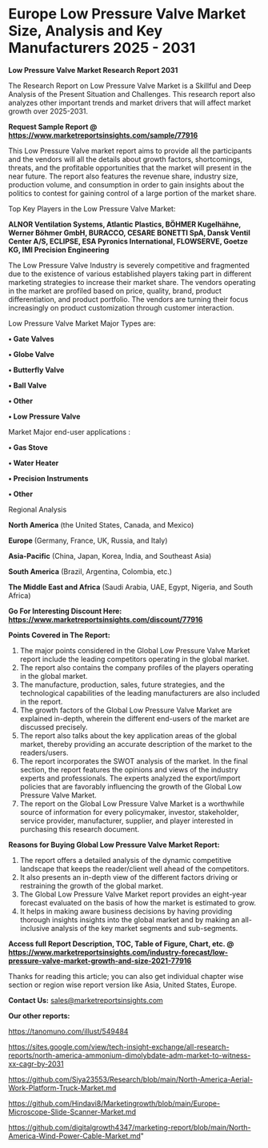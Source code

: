 # Europe Low Pressure Valve Market Size, Analysis and Key Manufacturers 2025 - 2031

<strong>Low Pressure Valve Market Research Report 2031</strong>

The Research Report on Low Pressure Valve Market is a Skillful and Deep Analysis of the Present Situation and Challenges. This research report also analyzes other important trends and market drivers that will affect market growth over 2025-2031.

<strong>Request Sample Report @ <a href=https://www.marketreportsinsights.com/sample/77916>https://www.marketreportsinsights.com/sample/77916</a></strong>

This Low Pressure Valve market report aims to provide all the participants and the vendors will all the details about growth factors, shortcomings, threats, and the profitable opportunities that the market will present in the near future. The report also features the revenue share, industry size, production volume, and consumption in order to gain insights about the politics to contest for gaining control of a large portion of the market share.

Top Key Players in the Low Pressure Valve Market:

<strong>ALNOR Ventilation Systems, Atlantic Plastics, BÖHMER Kugelhähne, Werner Böhmer GmbH, BURACCO, CESARE BONETTI SpA, Dansk Ventil Center A/S, ECLIPSE, ESA Pyronics International, FLOWSERVE, Goetze KG, IMI Precision Engineering</strong>

The Low Pressure Valve Industry is severely competitive and fragmented due to the existence of various established players taking part in different marketing strategies to increase their market share. The vendors operating in the market are profiled based on price, quality, brand, product differentiation, and product portfolio. The vendors are turning their focus increasingly on product customization through customer interaction.

Low Pressure Valve Market Major Types are:

<strong>• Gate Valves

• Globe Valve

• Butterfly Valve

• Ball Valve

• Other

• Low Pressure Valve</strong>

Market Major end-user applications :

<strong>• Gas Stove

• Water Heater

• Precision Instruments

• Other</strong>

Regional Analysis

</u><strong><b>North America</b></strong> (the United States, Canada, and Mexico)

<strong><b>Europe </b></strong>(Germany, France, UK, Russia, and Italy)

<strong><b>Asia-Pacific</b></strong> (China, Japan, Korea, India, and Southeast Asia)

<strong><b>South America</b></strong> (Brazil, Argentina, Colombia, etc.)

<strong><b>The Middle East and Africa</b></strong> (Saudi Arabia, UAE, Egypt, Nigeria, and South Africa)

<strong>Go For Interesting Discount Here: <a href=https://www.marketreportsinsights.com/discount/77916>https://www.marketreportsinsights.com/discount/77916</a></strong>

<strong>Points Covered in The Report:</strong>
<ol>
  <li>The major points considered in the Global Low Pressure Valve Market report include the leading competitors operating in the global market.</li>
  <li>The report also contains the company profiles of the players operating in the global market.</li>
  <li>The manufacture, production, sales, future strategies, and the technological capabilities of the leading manufacturers are also included in the report.</li>
  <li>The growth factors of the Global Low Pressure Valve Market are explained in-depth, wherein the different end-users of the market are discussed precisely.</li>
  <li>The report also talks about the key application areas of the global market, thereby providing an accurate description of the market to the readers/users.</li>
  <li>The report incorporates the SWOT analysis of the market. In the final section, the report features the opinions and views of the industry experts and professionals. The experts analyzed the export/import policies that are favorably influencing the growth of the Global Low Pressure Valve Market.</li>
  <li>The report on the Global Low Pressure Valve Market is a worthwhile source of information for every policymaker, investor, stakeholder, service provider, manufacturer, supplier, and player interested in purchasing this research document.</li>
</ol>
<strong>Reasons for Buying Global Low Pressure Valve Market Report:</strong>

<ol>
  <li>The report offers a detailed analysis of the dynamic competitive landscape that keeps the reader/client well ahead of the competitors.</li>
  <li>It also presents an in-depth view of the different factors driving or restraining the growth of the global market.</li>
  <li>The Global Low Pressure Valve Market report provides an eight-year forecast evaluated on the basis of how the market is estimated to grow.</li>
  <li>It helps in making aware business decisions by having providing thorough insights insights into the global market and by making an all-inclusive analysis of the key market segments and sub-segments.</li>
</ol>
<strong>Access full Report Description, TOC, Table of Figure, Chart, etc. @ <a href=https://www.marketreportsinsights.com/industry-forecast/low-pressure-valve-market-growth-and-size-2021-77916>https://www.marketreportsinsights.com/industry-forecast/low-pressure-valve-market-growth-and-size-2021-77916</a></strong>


Thanks for reading this article; you can also get individual chapter wise section or region wise report version like Asia, United States, Europe.

<strong>Contact Us:</strong>
sales@marketreportsinsights.com

<strong>Our other reports:</strong>

<a href=https://tanomuno.com/illust/549484>https://tanomuno.com/illust/549484</a>

<a href=https://sites.google.com/view/tech-insight-exchange/all-research-reports/north-america-ammonium-dimolybdate-adm-market-to-witness-xx-cagr-by-2031>https://sites.google.com/view/tech-insight-exchange/all-research-reports/north-america-ammonium-dimolybdate-adm-market-to-witness-xx-cagr-by-2031</a>

<a href=https://github.com/Siya23553/Research/blob/main/North-America-Aerial-Work-Platform-Truck-Market.md>https://github.com/Siya23553/Research/blob/main/North-America-Aerial-Work-Platform-Truck-Market.md</a>

<a href=https://github.com/Hindavi8/Marketingrowth/blob/main/Europe-Microscope-Slide-Scanner-Market.md>https://github.com/Hindavi8/Marketingrowth/blob/main/Europe-Microscope-Slide-Scanner-Market.md</a>

<a href=https://github.com/digitalgrowth4347/marketing-report/blob/main/North-America-Wind-Power-Cable-Market.md>https://github.com/digitalgrowth4347/marketing-report/blob/main/North-America-Wind-Power-Cable-Market.md</a>"

